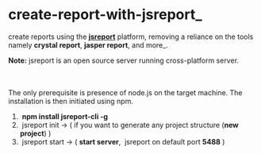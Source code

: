 # create-report-with-jsreport_

create reports using the <b><a href="https://jsreport.net/">jsreport</a></b> platform, removing a reliance on the tools namely <b>crystal report</b>, <b>jasper report</b>, and more_.

<b>Note:</b> jsreport is an open source server running cross-platform server.

</br>
</br>
<div>
  <span>The only prerequisite is presence of node.js on the target machine. The installation is then initiated using npm.</span>
  </br>
  <p>
      <ol>
        <li>&nbsp;<b>npm install jsreport-cli -g</b></li>
        <li>&nbsp;jsreport init &rarr; ( if you want to generate any project structure (<b>new project</b>) )</li>
        <li>&nbsp;jsreport start &rarr; ( <b>start server</b>, &nbsp;jsreport on default port <b>5488</b> )</li>
  </ol>
  </p>
</div>

